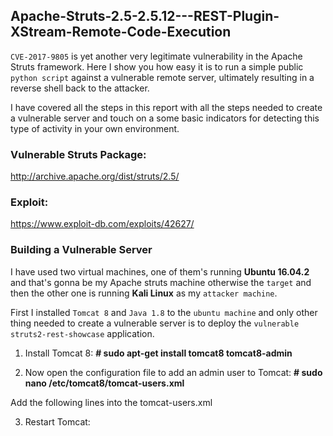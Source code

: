 ## Apache-Struts-2.5-2.5.12---REST-Plugin-XStream-Remote-Code-Execution

`CVE-2017-9805` is yet another very legitimate vulnerability in the Apache Struts framework. Here I show you how easy it is to run a simple public `python script` against a vulnerable remote server, ultimately resulting in a reverse shell back to the attacker.

I have covered all the steps in this report with all the steps needed to create a vulnerable server and touch on a some basic indicators for detecting this type of activity in your own environment.

### Vulnerable Struts Package:
http://archive.apache.org/dist/struts/2.5/

### Exploit:
https://www.exploit-db.com/exploits/42627/

### Building a Vulnerable Server

I have used two virtual machines, one of them's running **Ubuntu 16.04.2** and that's gonna be my Apache struts machine otherwise the `target` and then the other one is running **Kali Linux** as my `attacker machine`.

First I installed `Tomcat 8` and `Java 1.8` to the `ubuntu machine` and only other thing needed to create a vulnerable server is to deploy the `vulnerable struts2-rest-showcase` application.

1. Install Tomcat 8:
**# sudo apt-get install tomcat8 tomcat8-admin**

2.  Now open the configuration file to add an admin user to Tomcat:
**# sudo nano /etc/tomcat8/tomcat-users.xml**

Add the following lines into the tomcat-users.xml 
<?xml version="1.0" encoding="UTF-8"?>
<tomcat-users>  
<role rolename="manager-gui"/>
<role rolename="manager-script"/>
<role rolename="manager-jmx"/>
<role rolename="manager-status"/>
<role rolename="admin-gui"/>
<role rolename="admin-script"/>
<user username="admin" password="admin" roles="manager-gui, manager-script, manager-jmx, manager-status, admin-gui, admin-script"/>
</tomcat-users>

3. Restart Tomcat: 


